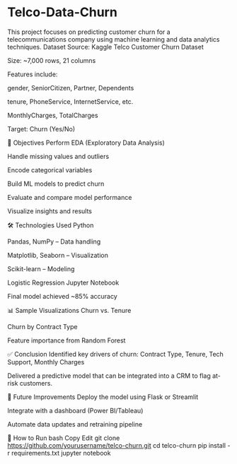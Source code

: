 # Telco-Data-Churn
This project focuses on predicting customer churn for a telecommunications company using machine learning and data analytics techniques. 
Dataset
Source: Kaggle Telco Customer Churn Dataset

Size: ~7,000 rows, 21 columns

Features include:

gender, SeniorCitizen, Partner, Dependents

tenure, PhoneService, InternetService, etc.

MonthlyCharges, TotalCharges

Target: Churn (Yes/No)

📌 Objectives
Perform EDA (Exploratory Data Analysis)

Handle missing values and outliers

Encode categorical variables

Build ML models to predict churn

Evaluate and compare model performance

Visualize insights and results

🛠️ Technologies Used
Python

Pandas, NumPy – Data handling

Matplotlib, Seaborn – Visualization

Scikit-learn – Modeling

Logistic Regression
Jupyter Notebook

Final model achieved ~85% accuracy

📊 Sample Visualizations
Churn vs. Tenure

Churn by Contract Type

Feature importance from Random Forest

✅ Conclusion
Identified key drivers of churn: Contract Type, Tenure, Tech Support, Monthly Charges

Delivered a predictive model that can be integrated into a CRM to flag at-risk customers.

🚀 Future Improvements
Deploy the model using Flask or Streamlit

Integrate with a dashboard (Power BI/Tableau)

Automate data updates and retraining pipeline

📌 How to Run
bash
Copy
Edit
git clone https://github.com/yourusername/telco-churn.git
cd telco-churn
pip install -r requirements.txt
jupyter notebook
